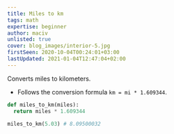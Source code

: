 ```yaml
---
title: Miles to km
tags: math
expertise: beginner
author: maciv
unlisted: true
cover: blog_images/interior-5.jpg
firstSeen: 2020-10-04T00:24:01+03:00
lastUpdated: 2021-01-04T12:47:04+02:00
---
```


Converts miles to kilometers.

- Follows the conversion formula `km = mi * 1.609344`.

```py
def miles_to_km(miles):
  return miles * 1.609344
```

```py
miles_to_km(5.03) # 8.09500032
```
